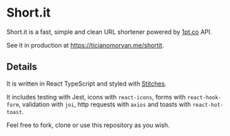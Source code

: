 # Short.it
Short.it is a fast, simple and clean URL shortener powered by [1pt.co](https://github.com/1pt-co/1pt) API.

See it in production at https://ticianomorvan.me/shortit.

## Details

It is written in React TypeScript and styled with [Stitches](https://github.com/modulz/stitches).

It includes testing with Jest, icons with `react-icons`, forms with `react-hook-form`, validation with `joi`, http requests with `axios` and toasts with `react-hot-toast`.

Feel free to fork, clone or use this repository as you wish.